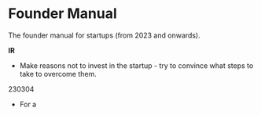 # Founder Manual
The founder manual for startups (from 2023 and onwards).

**IR**
- Make reasons not to invest in the startup - try to convince what steps to take to overcome them.



230304
- For a 
